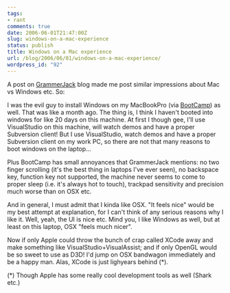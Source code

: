 ```yaml
---
tags:
- rant
comments: true
date: 2006-06-01T21:47:00Z
slug: windows-on-a-mac-experience
status: publish
title: Windows on a Mac experience
url: /blog/2006/06/01/windows-on-a-mac-experience/
wordpress_id: "92"
---
```


A post on [GrammerJack](http://spaces.msn.com/grammerjack/Blog/cns%21F2629C772A178A7C%21140.entry) blog made me post similar impressions about Mac vs Windows etc. So:

I was the evil guy to install Windows on my MacBookPro (via [BootCamp](http://www.apple.com/macosx/bootcamp/)) as well. That was like a month ago. The thing is, I think I haven't booted into windows for like 20 days on this machine. At first I though gee, I'll use VisualStudio on this machine, will watch demos and have a proper Subversion client! But I use VisualStudio, watch demos and have a proper Subversion client on my work PC, so there are not that many reasons to boot windows on the laptop...

Plus BootCamp has small annoyances that GrammerJack mentions: no two finger scrolling (it's the best thing in laptops I've ever seen), no backspace key, function key not supported, the machine never seems to come to proper sleep (i.e. it's always hot to touch), trackpad sensitivity and precision much worse than on OSX etc.

And in general, I must admit that I kinda like OSX. "It feels nice" would be my best attempt at explanation, for I can't think of any serious reasons why I like it. Well, yeah, the UI is nice etc. Mind you, I like Windows as well, but at least on this laptop, OSX "feels much nicer".

Now if only Apple could throw the bunch of crap called XCode away and make something like VisualStudio+VisualAssist; and if only OpenGL would be so sweet to use as D3D! I'd jump on OSX bandwagon immediately and be a happy man. Alas, XCode is just lighyears behind (*).

(*) Though Apple has some really cool development tools as well (Shark etc.)

